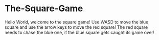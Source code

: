# The-Square-Game
Hello World, welcome to the square game! Use WASD to move the blue square and use the arrow keys to move the red square! The red square needs to chase the blue one, if the blue square gets caught its game over!
